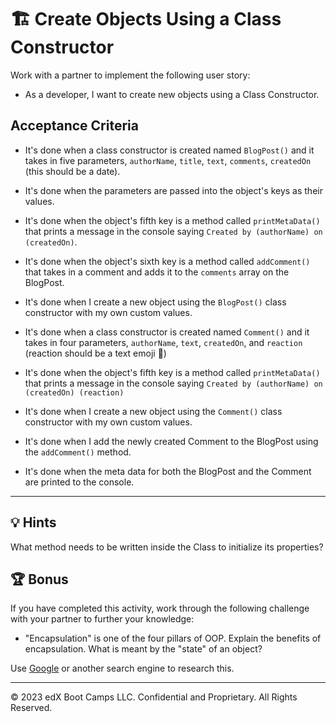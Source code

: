 # 🏗️ Create Objects Using a Class Constructor

Work with a partner to implement the following user story:

* As a developer, I want to create new objects using a Class Constructor.

## Acceptance Criteria

* It's done when a class constructor is created named `BlogPost()` and it takes in five parameters, `authorName`, `title`, `text`, `comments`, `createdOn` (this should be a date).

* It's done when the parameters are passed into the object's keys as their values.

* It's done when the object's fifth key is a method called `printMetaData()` that prints a message in the console saying `Created by (authorName) on (createdOn)`.

* It's done when the object's sixth key is a method called `addComment()` that takes in a comment and adds it to the `comments` array on the BlogPost.

* It's done when I create a new object using the `BlogPost()` class constructor with my own custom values.

* It's done when a class constructor is created named `Comment()` and it takes in four parameters, `authorName`, `text`, `createdOn`, and `reaction` (reaction should be a text emoji 🏃) 

* It's done when the object's fifth key is a method called `printMetaData()` that prints a message in the console saying `Created by (authorName) on (createdOn) (reaction)`

* It's done when I create a new object using the `Comment()` class constructor with my own custom values.

* It's done when I add the newly created Comment to the BlogPost using the `addComment()` method.

* It's done when the meta data for both the BlogPost and the Comment are printed to the console.

---

## 💡 Hints

What method needs to be written inside the Class to initialize its properties?

## 🏆 Bonus

If you have completed this activity, work through the following challenge with your partner to further your knowledge:

* "Encapsulation" is one of the four pillars of OOP. Explain the benefits of encapsulation. What is meant by the "state" of an object?

Use [Google](https://www.google.com) or another search engine to research this.

---

© 2023 edX Boot Camps LLC. Confidential and Proprietary. All Rights Reserved.